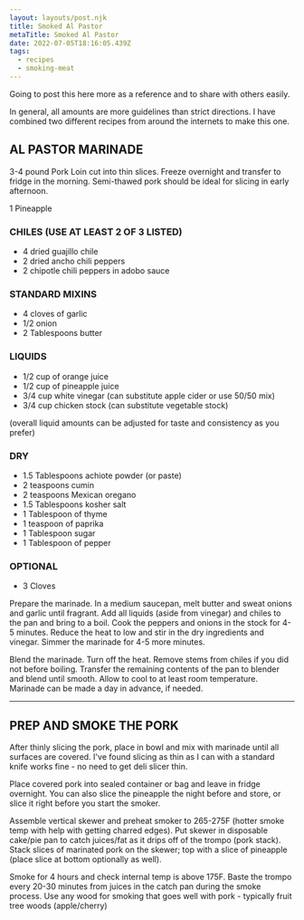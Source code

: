 ```yaml
---
layout: layouts/post.njk
title: Smoked Al Pastor
metaTitle: Smoked Al Pastor
date: 2022-07-05T18:16:05.439Z
tags:
  - recipes
  - smoking-meat
---
```

Going to post this here more as a reference and to share with others easily.

In general, all amounts are more guidelines than strict directions. I have combined two different recipes from around the internets to make this one.

## AL PASTOR MARINADE

3-4 pound Pork Loin cut into thin slices. Freeze overnight and transfer to fridge in the morning. Semi-thawed pork should be ideal for slicing in early afternoon.

1 Pineapple

### CHILES (USE AT LEAST 2 OF 3 LISTED)

* 4 dried guajillo chile 
* 2 dried ancho chili peppers
* 2 chipotle chili peppers in adobo sauce

### STANDARD MIXINS

* 4 cloves of garlic
* 1/2 onion
* 2 Tablespoons butter

### LIQUIDS

* 1/2 cup of orange juice
* 1/2 cup of pineapple juice
* 3/4 cup white vinegar (can substitute apple cider or use 50/50 mix)
* 3/4 cup chicken stock (can substitute vegetable stock)

(overall liquid amounts can be adjusted for taste and consistency as you prefer)

### DRY

* 1.5 Tablespoons achiote powder (or paste)
* 2 teaspoons cumin
* 2 teaspoons Mexican oregano
* 1.5 Tablespoons kosher salt
* 1 Tablespoon of thyme
* 1 teaspoon of paprika
* 1 Tablespoon sugar
* 1 Tablespoon of pepper

### OPTIONAL

* 3 Cloves

Prepare the marinade. In a medium saucepan, melt butter and sweat onions and garlic until fragrant. Add all liquids (aside from vinegar) and chiles to the pan and bring to a boil. Cook the peppers and onions in the stock for 4-5 minutes. Reduce the heat to low and stir in the dry ingredients and vinegar. Simmer the marinade for 4-5 more minutes.

Blend the marinade. Turn off the heat. Remove stems from chiles if you did not before boiling. Transfer the remaining contents of the pan to blender and blend until smooth. Allow to cool to at least room temperature. Marinade can be made a day in advance, if needed.

- - -

## PREP AND SMOKE THE PORK

After thinly slicing the pork, place in bowl and mix with marinade until all surfaces are covered. I've found slicing as thin as I can with a standard knife works fine - no need to get deli slicer thin. 

Place covered pork into sealed container or bag and leave in fridge overnight. You can also slice the pineapple the night before and store, or slice it right before you start the smoker.

Assemble vertical skewer and preheat smoker to 265-275F (hotter smoke temp with help with getting charred edges). Put skewer in disposable cake/pie pan to catch juices/fat as it drips off of the trompo (pork stack).  Stack slices of marinated pork on the skewer; top with a slice of pineapple (place slice at bottom optionally as well). 

Smoke for 4 hours and check internal temp is above 175F. Baste the trompo every 20-30 minutes from juices in the catch pan during the smoke process. Use any wood for smoking that goes well with pork - typically fruit tree woods (apple/cherry)